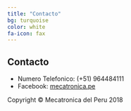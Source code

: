 ```yaml
---
title: "Contacto"
bg: turquoise
color: white
fa-icon: fax
---
```


## Contacto

* Numero Telefonico: (+51) 964484111 
* Facebook: [mecatronica.pe](https://web.facebook.com/ingenieriamecatronicaperu/)

Copyright © Mecatronica del Peru 2018

